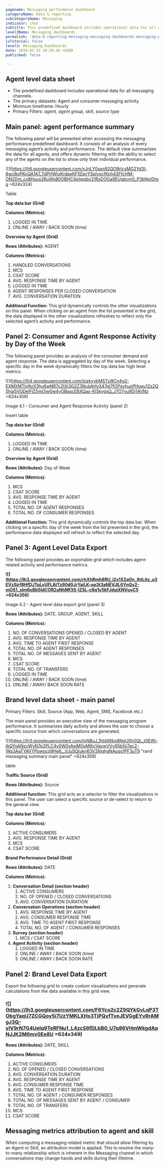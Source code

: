 ```yaml
---
pagename: Messaging performance dashboard
categoryName: Data & reporting
subCategoryName: Messaging
indicator: chat
subtitle: This predefined dashboard includes operational data for all messaging channels.
level3Name: Messaging dashboards
permalink: 'data-&-reporting-messaging-messaging-dashboards-messaging-performance-dashboard '
isTutorial: false
level3: Messaging Dashboards
date: 2019-01-15 16:29:49 +0200
published: false

---
```

## Agent level data sheet

* The predefined dashboard includes operational data for all messaging channels.
* The primary datasets: Agent and consumer messaging activity.
* Minimum timeframe: Hourly
* Primary Filters: _agent, agent group, skill, source type_

## Main panel: agent performance summary

The following panel will be presented when accessing the messaging performance predefined dashboard. It consists of an analysis of every messaging agent’s activity and performance. The default view summarizes the data for all agents, and offers dynamic filtering with the ability to select any of the agents on the list to show only their individual performance.

![](https://lh6.googleusercontent.com/xJnLY0ssn92QOBrlcsMG2Yd3l-8gci8oPKoQA1A7_TdPHWtxKrdaeKF5DprYSplyscfKoh43fYcHM-ON2Dm_cx8Huus2RuWg80OBHC4phepbv21RxDOGa9EUgbcm0_P3bNolDtgq =624x324)

Table

**Top data bar (Grid)**

**Columns (Metrics):**

1. LOGGED IN TIME
2. ONLINE / AWAY / BACK SOON (time)

**Overview by Agent (Grid)**

**Rows (Attributes):** AGENT

**Columns (Metrics):**

1. HANDLED CONVERSATIONS
2. MCS
3. CSAT SCORE
4. AVG. RESPONSE TIME BY AGENT
5. LOGGED IN TIME
6. AGENT RESPONSES PER CLOSED CONVERSATION
7. AVG. CONVERSATION DURATION

**Additional Function:** This grid dynamically controls the other visualizations on this panel. When clicking on an agent from the list presented in the grid, the data displayed in the other visualizations refreshes to reflect only the selected agent’s activity and performance.

## Panel 2: Consumer and Agent Response Activity by Day of the Week

The following panel provides an analysis of the consumer demand and agent response. The data is aggregated by day of the week. Selecting a specific day in the week dynamically filters the top data bar high level metrics.

![](https://lh4.googleusercontent.com/IozkyybMSTvj9Cn4g2-EXMXMTIoftzX3hu6wNR7cZtXi3G2Z3NubAHyX47ql7fOPsyhuoPHueu12s2Q5hgj5VGDelFlZ5mOjw0w4yOBascEBXQao-KI5kygsQ_J7O7yu9Di1AVNz =624x308)

Image 4.1 - Consumer and Agent Response Activity (panel 2)

Insert table

**Top data bar (Grid)**

**Columns (Metrics):**

1. LOGGED IN TIME
2. ONLINE / AWAY / BACK SOON (time)

**Overview by Agent (Grid)**

**Rows (Attributes):** Day of Week

**Columns (Metrics):**

1. MCS
2. CSAT SCORE
3. AVG. RESPONSE TIME BY AGENT
4. LOGGED IN TIME
5. TOTAL NO. OF AGENT RESPONSES
6. TOTAL NO. OF CONSUMER RESPONSES

**Additional Function:** This grid dynamically controls the top data bar. When clicking on a specific day of the week from the list presented in the grid, the performance data displayed will refresh to reflect the selected day.

## Panel 3: Agent Level Data Export

The following panel provides an exportable grid which includes agent-related activity and performance metrics.

**![](https://lh3.googleusercontent.com/rhXhRmh8RU_i2s1X2aOn_IhtLitx_u3EVzSjrf8HfDJTpLvUFLAtTz90d0JrYaiLK-op3t3aNEVJlL6YnQy2-mOS1_xIm6oBb5IdCOR2uNhMf3S-IZSL-c8q1y5kFJdgiXNVuvC5 =624x356)**

Image 4.2 - Agent level data export grid (panel 3)

**Rows (Attributes):** DATE, GROUP, AGENT, SKILL

**Columns (Metrics):**

 1. NO. OF CONVERSATIONS OPENED / CLOSED BY AGENT
 2. AVG. RESPONSE TIME BY AGENT
 3. AVG. TIME TO AGENT FIRST RESPONSE
 4. TOTAL NO. OF AGENT RESPONSES
 5. TOTAL NO. OF MESSAGES SENT BY AGENT
 6. MCS
 7. CSAT SCORE
 8. TOTAL NO. OF TRANSFERS
 9. LOGGED IN TIME
10. ONLINE / AWAY / BACK SOON (time)
11. ONLINE / AWAY/ BACK SOON RATE

## Brand level data sheet - main panel

Primary Filters: Skill, Source (App, Web, Agent, SMS, Facebook etc.)

The main panel provides an executive view of the messaging program performance. It summarizes daily activity and allows the user to choose a specific source from which conversations are generated.

![](https://lh3.googleusercontent.com/IoNBuJ_1hIdX6bx8NgU0h0QL_t0EWi-jbQYoANzvWyN7p2PLC4v0W0vAsiM0oM6jcVavwVVy95bXii7ac2-1Ns3AaTYAVYPpwocd9He6__VJu5Qtukn63V26jghgNAugs1PF3uT9 "rand messaging summary main panel" =624x359)

table

**Traffic Source (Grid)**

**Rows (Attributes):** Source

**Additional function:** This grid acts as a selector to filter the visualizations in this panel. The user can select a specific source or de-select to return to the general view.

**Top data bar (Grid)**

**Columns (Metrics):**

1. ACTIVE CONSUMERS
2. AVG. RESPONSE TIME BY AGENT
3. MCS
4. CSAT SCORE

**Brand Performance Detail (Grid)**

**Rows (Attributes):** DATE

**Columns (Metrics):**

1. **Conversation Detail (section header)**
   1. ACTIVE CONSUMERS
   2. NO. OF OPENED / CLOSED CONVERSATIONS
   3. AVG. CONVERSATION DURATION
2. **Conversation Operations (section header)**
   1. AVG. RESPONSE TIME BY AGENT
   2. AVG. CONSUMER RESPONSE TIME
   3. AVG. TIME TO AGENT FIRST RESPONSE
   4. TOTAL NO. OF AGENT / CONSUMER RESPONSES
3. **Survey (section header)**
   1. MCS / CSAT SCORE
4. **Agent Activity (section header)**
   1. LOGGED IN TIME
   2. ONLINE / AWAY / BACK SOON (time)
   3. ONLINE / AWAY / BACK SOON RATE

## Panel 2: Brand Level Data Export

Export the following grid to create custom visualizations and generate calculations from the data available in this grid view.

### **![](https://lh3.googleusercontent.com/F6Yco2c2Z9QYkGvLqP3TObgYaqU7ZCGQoy5i7UzYMKLXHs3TjPQvfTveJEVGgEYvRrAMgJ3Q-yIV9rN7G4Uelq9TeRFNu1_L4zcS6fDLbB0_U7q86VHmWkgdApNJJK2M6mv0Ee8U =624x349)**

**Rows (Attributes):** DATE, SKILL

**Columns (Metrics):**

 1. ACTIVE CONSUMERS
 2. NO. OF OPENED / CLOSED CONVERSATIONS
 3. AVG. CONVERSATION DURATION
 4. AVG. RESPONSE TIME BY AGENT
 5. AVG. CONSUMER RESPONSE TIME
 6. AVG. TIME TO AGENT FIRST RESPONSE
 7. TOTAL NO. OF AGENT / CONSUMER RESPONSES
 8. TOTAL NO. OF MESSAGES SENT BY AGENT / CONSUMER
 9. TOTAL NO. OF TRANSFERS
10. MCS
11. CSAT SCORE

## Messaging metrics attribution to agent and skill

When computing a messaging related metric that should allow filtering by an Agent or Skill, an attribution model is applied. This to resolve the many-to-many relationship which is inherent in the Messaging channel in which conversations may change hands and skills during their lifetime.